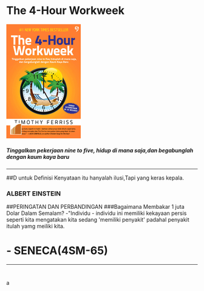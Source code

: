# The 4-Hour Workweek


                       
![Flux Explained](https://raw.githubusercontent.com/xeyzo/in-60-seconds/master/the-4-hour-workweek.gif)
##### Tinggalkan pekerjaan nine to five, hidup di mana saja,dan begabunglah dengan kaum kaya baru

---
##D untuk Definisi
   Kenyataan itu hanyalah ilusi,Tapi yang keras kepala.
###   ALBERT EINSTEIN 
##PERINGATAN DAN PERBANDINGAN
###Bagaimana Membakar 1 juta Dolar Dalam Semalam?
-"Individu - individu ini memiliki kekayaan persis seperti kita mengatakan kita sedang 'memiliki penyakit' padahal
penyakit itulah  yamg meiliki kita.
#            - SENECA(4SM-65)
---
#
a
